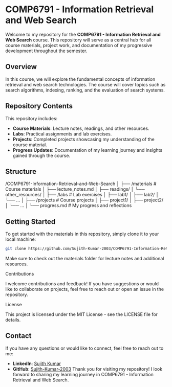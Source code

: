 # COMP6791 - Information Retrieval and Web Search

Welcome to my repository for the **COMP6791 - Information Retrieval and Web Search** course. This repository will serve as a central hub for all course materials, project work, and documentation of my progressive development throughout the semester.

## Overview

In this course, we will explore the fundamental concepts of information retrieval and web search technologies. The course will cover topics such as search algorithms, indexing, ranking, and the evaluation of search systems.

## Repository Contents

This repository includes:

- **Course Materials**: Lecture notes, readings, and other resources.
- **Labs**: Practical assignments and lab exercises.
- **Projects**: Completed projects showcasing my understanding of the course material.
- **Progress Updates**: Documentation of my learning journey and insights gained through the course.

## Structure

/COMP6791-Information-Retrieval-and-Web-Search │
├── /materials # Course materials │
├── lecture_notes.md │
├── readings/ │
└── other_resources/ │
├── /labs # Lab exercises │
├── lab1/ │
├── lab2/ │
└── ... │
├── /projects # Course projects │
├── project1/ │
├── project2/ │
└── ... │
└── progress.md # My progress and reflections

## Getting Started

To get started with the materials in this repository, simply clone it to your local machine:

```bash
git clone https://github.com/Sujith-Kumar-2003/COMP6791-Information-Retrieval-and-Web-Search.git
```

Make sure to check out the materials folder for lecture notes and additional resources.

Contributions

I welcome contributions and feedback! If you have suggestions or would like to collaborate on projects, feel free to reach out or open an issue in the repository.

License

This project is licensed under the MIT License - see the LICENSE file for details.

## Contact

If you have any questions or would like to connect, feel free to reach out to me:

- **LinkedIn**: [Sujith Kumar](https://www.linkedin.com/in/sujith-kumar-2003cassy/)
- **GitHub**: [Sujith-Kumar-2003](https://github.com/Sujith-Kumar-2003)
Thank you for visiting my repository! I look forward to sharing my learning journey in COMP6791 - Information Retrieval and Web Search.
